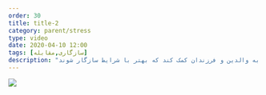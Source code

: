 ```yaml
---
order: 30
title: title-2
category: parent/stress
type: video
date: 2020-04-10 12:00
tags: [سازگاری,مقابله]
description: "در شرایط بحرانی، مدیریت احساسات می‌تواند به والدین و فرزندان کمک کند که بهتر با شرایط سازگار شوند"
---
```

[![](../../static/images/adolescent-coping-corona-one-cover.webp)](../../static/videos/adolescent-coping-corona-one.mp4)